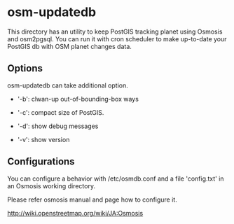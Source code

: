 osm-updatedb
==========

This directory has an utility to keep PostGIS tracking planet
using Osmosis and osm2pgsql.
You can run it with cron scheduler to make up-to-date your PostGIS db
with OSM planet changes data.

Options
---

osm-updatedb can take additional option.

  * '-b': clwan-up out-of-bounding-box ways
 
  * '-c': compact size of PostGIS.

  * '-d': show debug messages

  * '-v': show version 

Configurations
----

You can configure a behavior with /etc/osmdb.conf
and a file 'config.txt' in an Osmosis working directory.

Please refer osmosis manual and page how to configure it.

http://wiki.openstreetmap.org/wiki/JA:Osmosis
